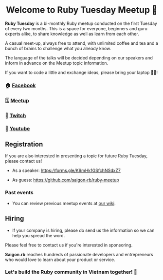 <h1 align="center">Welcome to Ruby Tuesday Meetup 🎉</h1>

**Ruby Tuesday** is a bi-monthly Ruby meetup conducted on the first Tuesday of every two months. This is a space for everyone, beginners and guru experts alike, to share knowledge as well as learn from each other. 

A casual meet-up, always free to attend, with unlimited coffee and tea and a bunch of brains to challenge what you already know.

The language of the talks will be decided depending on our speakers and inform in advance on the Meetup topic information.

If you want to code a little and exchange ideas, please bring your laptop 👨‍💻! 

### 🏠 [Facebook](https://facebook.com/saigonrb)

### 🗓 [Meetup](https://www.meetup.com/saigonrb)

### 🎥 [Twitch](https://www.twitch.tv/saigonrb)

### 📼 [Youtube](https://www.youtube.com/@saigonrb)


## Registration

If you are also interested in presenting a topic for future Ruby Tuesday, please contact us!

- As a speaker: https://forms.gle/K9mHk1GSfchNSdxZ7

- As guess: https://github.com/saigon-rb/ruby-meetup 

### Past events
- You can review previous meetup events at [our wiki](https://github.com/saigon-rb/ruby-meetup/wiki).

## Hiring
- If your company is hiring, please do send us the information so we can help you spread the word.

Please feel free to contact us if you're interested in sponsoring. 

**Saigon.rb** reaches hundreds of passionate developers and entrepreneurs who would love to learn about your product or service.

### Let's build the Ruby community in Vietnam together! 🤝

